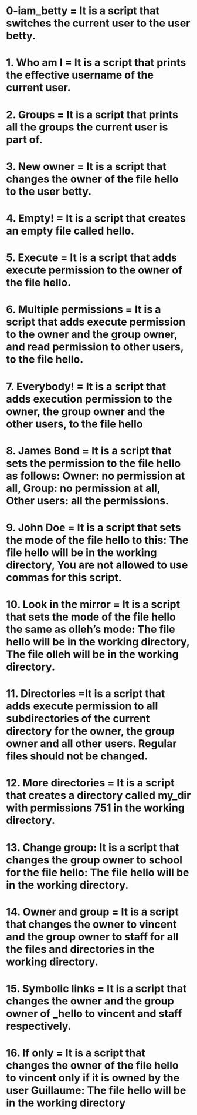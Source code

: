 # 0-iam_betty = It is a script that switches the current user to the user betty.

# 1. Who am I = It is a script that prints the effective username of the current user.

# 2. Groups = It is a script that prints all the groups the current user is part of.

# 3. New owner = It is a script that changes the owner of the file hello to the user betty.

# 4. Empty! = It is a script that creates an empty file called hello.

# 5. Execute = It is a script that adds execute permission to the owner of the file hello.

# 6. Multiple permissions = It is a script that adds execute permission to the owner and the group owner, and read permission to other users, to the file hello.

# 7. Everybody! = It is a script that adds execution permission to the owner, the group owner and the other users, to the file hello

# 8. James Bond = It is a script that sets the permission to the file hello as follows: Owner: no permission at all, Group: no permission at all, Other users: all the permissions.

# 9. John Doe = It is a script that sets the mode of the file hello to this: The file hello will be in the working directory, You are not allowed to use commas for this script.

# 10. Look in the mirror = It is a script that sets the mode of the file hello the same as olleh’s mode: The file hello will be in the working directory, The file olleh will be in the working directory.

# 11. Directories =It is a script that adds execute permission to all subdirectories of the current directory for the owner, the group owner and all other users. Regular files should not be changed. 

# 12. More directories = It is a script that creates a directory called my_dir with permissions 751 in the working directory.

# 13. Change group: It is a script that changes the group owner to school for the file hello: The file hello will be in the working directory.

# 14. Owner and group = It is a script that changes the owner to vincent and the group owner to staff for all the files and directories in the working directory.

# 15. Symbolic links = It is a script that changes the owner and the group owner of _hello to vincent and staff respectively.

# 16. If only = It is a script that changes the owner of the file hello to vincent only if it is owned by the user Guillaume: The file hello will be in the working directory

